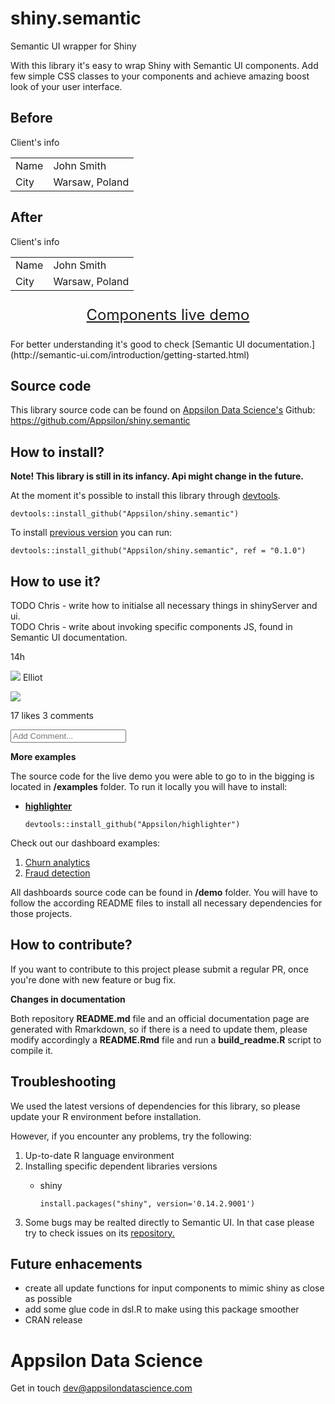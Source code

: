 
<link href="http://fonts.googleapis.com/css?family=Lato:300,700,300italic|Inconsolata" rel="stylesheet" type="text/css"> <link href='docs/style.css' rel='stylesheet' type='text/css'>

shiny.semantic
==============

Semantic UI wrapper for Shiny

With this library it's easy to wrap Shiny with Semantic UI components. Add few simple CSS classes to your components and achieve amazing boost look of your user interface.

<!-- TODO Filip better example -->
<h2>
Before
</h2>
<!--html_preserve-->
<a>Client's info</a>
<p>
</p>
<table>
<tbody>
<tr>
<td>
Name
</td>
<td>
John Smith
</td>
</tr>
<tr>
<td>
City
</td>
<td>
Warsaw, Poland
</td>
</tr>
</tbody>
</table>

<!--/html_preserve-->

<h2>
After
</h2>
<!--html_preserve-->
<body style="min-height: 611px;">
<!--SHINY.SINGLETON[12b282b6c4e1ec3cee386f4ca6165aafc4731a84]-->
<!--/SHINY.SINGLETON[12b282b6c4e1ec3cee386f4ca6165aafc4731a84]-->
<a class="ui green ribbon label">Client's info</a>
<p>
</p>
<table style="ui very basic collapsing celled table">
<tbody>
<tr>
<td>
Name
</td>
<td>
John Smith
</td>
</tr>
<tr>
<td>
City
</td>
<td>
Warsaw, Poland
</td>
</tr>
</tbody>
</table>

</body>
<!--/html_preserve-->

<!-- #Basic tutorial article is available on [Appsilon Data Science blog](your_future_art_link). -->
<!-- Live demo link below -->
<!-- TODO Analogy to http://shiny.rstudio.com/gallery/widget-gallery.html -->
<p style="text-align: center; font-size: x-large; clear: both">
<a href="http://demo.appsilondatascience.com/shiny.semantic/components">Components live demo</a>
</p>
For better understanding it's good to check [Semantic UI documentation.](http://semantic-ui.com/introduction/getting-started.html)

Source code
-----------

This library source code can be found on [Appsilon Data Science's](http://appsilondatascience.com) Github: <br> <https://github.com/Appsilon/shiny.semantic>

<script>
document.write('<div class="logo"><a href="http://appsilondatascience.com"><img alt="Appsilon Data Science" src="https://cdn.rawgit.com/Appsilon/website-cdn/gh-pages/logo-white.png"/></a></div>')
</script>
How to install?
---------------

**Note! This library is still in its infancy. Api might change in the future.**

At the moment it's possible to install this library through [devtools](https://github.com/hadley/devtools).

    devtools::install_github("Appsilon/shiny.semantic")

To install [previous version]() you can run:

    devtools::install_github("Appsilon/shiny.semantic", ref = "0.1.0")

How to use it?
--------------

TODO Chris - write how to initialse all necessary things in shinyServer and ui. <br> TODO Chris - write about invoking specific components JS, found in Semantic UI documentation.

<!--html_preserve-->
14h

<img class="ui avatar image" src="http://semantic-ui.com/images/avatar/large/elliot.jpg"/> Elliot

<img src="http://semantic-ui.com/images/wireframe/image.png"/>

<span class="right floated"> <i class="heart outline like icon"></i> 17 likes </span> <i class="comment icon"></i> 3 comments

<i class="heart ouline icon"></i> <input type="text" placeholder="Add Comment..."/>

<script type="application/json" data-for="htmlwidget-421457f71f2787b85455">{"x":"div(class = \"ui card\", div(class = \"content\", \n    div(class = \"right floated meta\", \"14h\"), \n    img(class = \"ui avatar image\", src = \"http://semantic-ui.com/images/avatar/large/elliot.jpg\"), \n    \"Elliot\"), div(class = \"image\", img(src = \"http://semantic-ui.com/images/wireframe/image.png\")), \n    div(class = \"content\", span(class = \"right floated\", \n        uiicon(\"heart outline like\"), \"17 likes\"), \n        uiicon(\"comment\"), \"3 comments\"), \n    div(class = \"extra content\", div(class = \"ui large transparent left icon input\", \n        uiicon(\"heart ouline\"), tags$input(type = \"text\", \n            placeholder = \"Add Comment...\"))))","evals":[],"jsHooks":[]}</script>

<!--/html_preserve-->
**More examples**

The source code for the live demo you were able to go to in the bigging is located in **/examples** folder. To run it locally you will have to install:

-   [**highlighter**](https://github.com/Appsilon/highlighter)

        devtools::install_github("Appsilon/highlighter")

Check out our dashboard examples:

1.  [Churn analytics](http://demo.appsilondatascience.com/shiny.semantic/churn)
2.  [Fraud detection](demo.appsilondatascience.com/shiny.semantic/frauds)

All dashboards source code can be found in **/demo** folder. You will have to follow the according README files to install all necessary dependencies for those projects.

How to contribute?
------------------

If you want to contribute to this project please submit a regular PR, once you're done with new feature or bug fix.<br>

**Changes in documentation**

Both repository **README.md** file and an official documentation page are generated with Rmarkdown, so if there is a need to update them, please modify accordingly a **README.Rmd** file and run a **build\_readme.R** script to compile it.

Troubleshooting
---------------

We used the latest versions of dependencies for this library, so please update your R environment before installation.

However, if you encounter any problems, try the following:

1.  Up-to-date R language environment
2.  Installing specific dependent libraries versions
    -   shiny

            install.packages("shiny", version='0.14.2.9001')

3.  Some bugs may be realted directly to Semantic UI. In that case please try to check issues on its [repository.](https://github.com/Semantic-Org/Semantic-UI)

Future enhacements
------------------

-   create all update functions for input components to mimic shiny as close as possible
-   add some glue code in dsl.R to make using this package smoother
-   CRAN release

Appsilon Data Science
=====================

<script>
document.write('<div class="subheader"> We Provide End-to-End Data Science Solutions </div>  <div class="logo"><a href="http://appsilondatascience.com"><img alt="Appsilon Data Science" src="https://cdn.rawgit.com/Appsilon/website-cdn/gh-pages/logo-white.png" /></a></div>');
</script>
Get in touch [dev@appsilondatascience.com](dev@appsilondatascience.com)

<script>
document.write('<a href="https://github.com/Appsilon/shiny.semantic"><img style="position: absolute; margin: 0; top: 0; right: 0; border: 0;" src="https://camo.githubusercontent.com/38ef81f8aca64bb9a64448d0d70f1308ef5341ab/68747470733a2f2f73332e616d617a6f6e6177732e636f6d2f6769746875622f726962626f6e732f666f726b6d655f72696768745f6461726b626c75655f3132313632312e706e67" alt="Fork me on GitHub" data-canonical-src="https://s3.amazonaws.com/github/ribbons/forkme_right_darkblue_121621.png"></a>')
</script>
